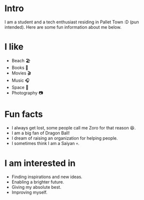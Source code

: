 
# Intro

I am a student and a tech enthusiast residing in Pallet Town :D (pun intended).
Here are some fun information about me below.

# I like

* Beach 🏖️
* Books 📖
* Movies 🎬
* Music 🎧
* Space 🌌
* Photography 📷

# Fun facts

* I always get lost, some people call me Zoro for that reason 😆.
* I am a big fan of Dragon Ball!
* I dream of raising an organization for helping people.
* I sometimes think I am a Saiyan 💀.

# I am interested in

* Finding inspirations and new ideas.
* Enabling a brighter future.
* Giving my absolute best.
* Improving myself.
